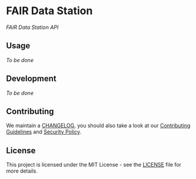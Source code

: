 # FAIR Data Station

*FAIR Data Station API*

## Usage

*To be done*

## Development

*To be done*

## Contributing

We maintain a [CHANGELOG](CHANGELOG.md), you should also take a look at our [Contributing Guidelines](CONTRIBUTING.md)
and [Security Policy](SECURITY.md).

## License

This project is licensed under the MIT License - see the [LICENSE](LICENSE) file for more details.
